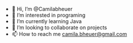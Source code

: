 - 👋 Hi, I’m @Camilabheuer
- 👀 I’m interested in programing
- 🌱 I’m currently learning Java
- 💞️ I’m looking to collaborate on projects
- 📫 How to reach me camila.bheuer@gmail.com

<!---
Camilabheuer/Camilabheuer is a ✨ special ✨ repository because its `README.md` (this file) appears on your GitHub profile.
You can click the Preview link to take a look at your changes.
--->
